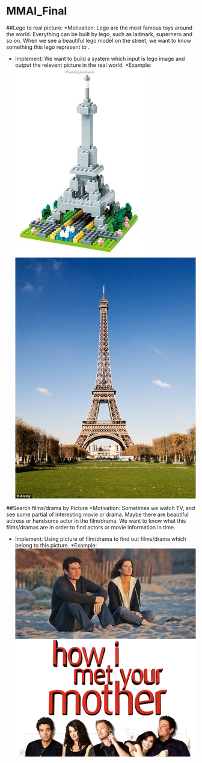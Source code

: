 # MMAI_Final

##Lego to real picture:
*Motivation:
Lego are the most famous toys around the world. Everything can be built by lego, such as ladmark, superhero and so on. When we see a beautiful lego model on the street, we want to know something this lego represent to .
* Implement:
We want to build a system which input is lego image and output the relevent picture in the real world.
*Example:
![image](https://raw.githubusercontent.com/bostenkg5/MMAI_Final/master/lego.jpg)
![image](https://raw.githubusercontent.com/bostenkg5/MMAI_Final/master/real.jpg)

##Search films/drama by Picture
*Motivation:
Sometimes we watch TV, and see some partial of interesting movie or drama. Maybe there are beautiful actress or handsome actor in the film/drama. We want to know what this films/dramas are in order to find actors or movie information in time. 
* Implement:
Using picture of film/drama to find out films/drama which belong to this picture.
*Example:
![image](https://raw.githubusercontent.com/bostenkg5/MMAI_Final/master/pic.jpg)
![image](https://raw.githubusercontent.com/bostenkg5/MMAI_Final/master/himym.jpeg)
